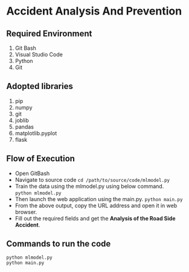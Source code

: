 # Accident Analysis And Prevention
## Required Environment
  1. Git Bash  
  2. Visual Studio Code   
  3. Python
  4. Git
    
## Adopted libraries  
  1. pip
  2. numpy
  3. git
  4. joblib
  5. pandas
  6. matplotlib.pyplot
  7. flask
## Flow of Execution
  * Open GitBash  
  * Navigate to source code ```cd /path/to/source/code/mlmodel.py```
  * Train the data using the mlmodel.py using below command.  
      ```python mlmodel.py```
  * Then launch the web application using the main.py.
      ```python main.py```
  * From the above output, copy the URL address and open it in web browser.
  * Fill out the required fields and get the **Analysis of the Road Side Accident**.
 ## Commands to run the code  
 ```
 python mlmodel.py
 python main.py
 ```
